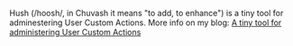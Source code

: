 Hush (/hoosh/, in Chuvash it means "to add, to enhance") is a tiny tool for adminestering User Custom Actions. More info on my blog: [A tiny tool for administering User Custom Actions](http://chuvash.eu/2016/03/17/a-tiny-tool-for-user-custom-actions/)